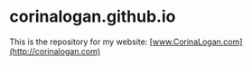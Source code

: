 # corinalogan.github.io

This is the repository for my website: [www.CorinaLogan.com](http://corinalogan.com)
